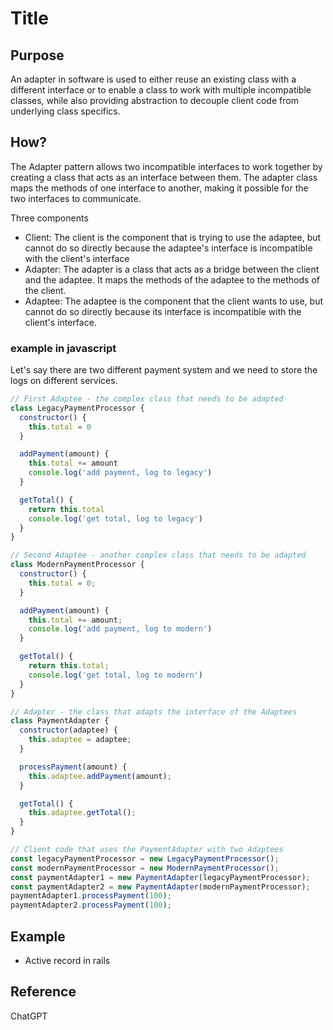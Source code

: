 # Title

## Purpose

An adapter in software is used to either reuse an existing class with a different interface or to enable a class to work with multiple incompatible classes, while also providing abstraction to decouple client code from underlying class specifics.

## How?

The Adapter pattern allows two incompatible interfaces to work together by creating a class that acts as an interface between them. The adapter class maps the methods of one interface to another, making it possible for the two interfaces to communicate.

Three components

* Client: The client is the component that is trying to use the adaptee, but cannot do so directly because the adaptee's interface is incompatible with the client's interface
* Adapter: The adapter is a class that acts as a bridge between the client and the adaptee. It maps the methods of the adaptee to the methods of the client.
* Adaptee: The adaptee is the component that the client wants to use, but cannot do so directly because its interface is incompatible with the client's interface.

### example in javascript

Let's say there are two different payment system and we need to store the logs on different services.

```javascript
// First Adaptee - the complex class that needs to be adapted
class LegacyPaymentProcessor {
  constructor() {
    this.total = 0
  }

  addPayment(amount) {
    this.total += amount
    console.log('add payment, log to legacy')
  }

  getTotal() {
    return this.total
    console.log('get total, log to legacy')
  }
}

// Second Adaptee - another complex class that needs to be adapted
class ModernPaymentProcessor {
  constructor() {
    this.total = 0;
  }

  addPayment(amount) {
    this.total += amount;
    console.log('add payment, log to modern')
  }

  getTotal() {
    return this.total;
    console.log('get total, log to modern')
  }
}

// Adapter - the class that adapts the interface of the Adaptees
class PaymentAdapter {
  constructor(adaptee) {
    this.adaptee = adaptee;
  }

  processPayment(amount) {
    this.adaptee.addPayment(amount);
  }

  getTotal() {
    this.adaptee.getTotal();
  }
}

// Client code that uses the PaymentAdapter with two Adaptees
const legacyPaymentProcessor = new LegacyPaymentProcessor();
const modernPaymentProcessor = new ModernPaymentProcessor();
const paymentAdapter1 = new PaymentAdapter(legacyPaymentProcessor);
const paymentAdapter2 = new PaymentAdapter(modernPaymentProcessor);
paymentAdapter1.processPayment(100);
paymentAdapter2.processPayment(100);
```

## Example

* Active record in rails

## Reference

ChatGPT